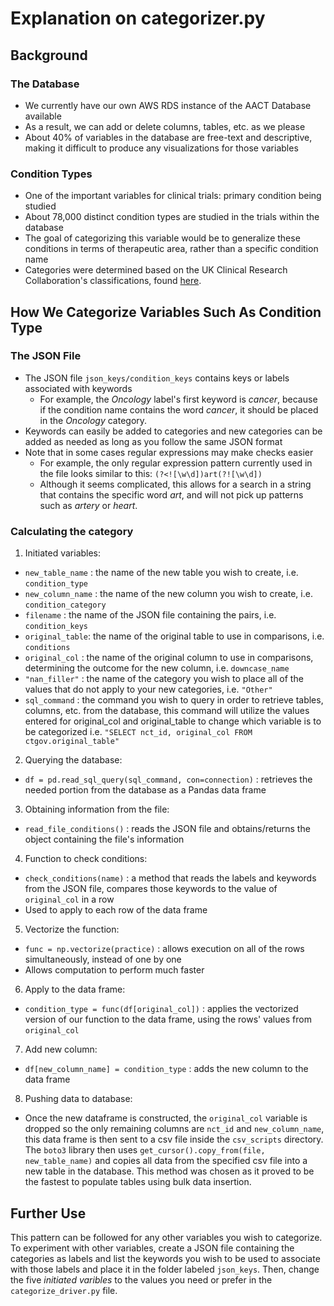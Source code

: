 # Explanation on categorizer.py

## Background
### The Database
* We currently have our own AWS RDS instance of the AACT Database available
* As a result, we can add or delete columns, tables, etc. as we please
* About 40% of variables in the database are free-text and descriptive, making it difficult to produce any visualizations for those variables

### Condition Types
* One of the important variables for clinical trials: primary condition being
studied
* About 78,000 distinct condition types are studied in the trials within the database
* The goal of categorizing this variable would be to generalize these conditions in terms of therapeutic area, rather than a specific condition name
* Categories were determined based on the UK Clinical Research Collaboration's classifications, found [here](https://hrcsonline.net/health-categories/).

## How We Categorize Variables Such As Condition Type

### The JSON File
* The JSON file ```json_keys/condition_keys``` contains keys or labels associated with keywords
  * For example, the *Oncology* label's first keyword is *cancer*, because if the condition name contains the word *cancer*, it should be placed in the *Oncology* category.
* Keywords can easily be added to categories and new categories can be added as needed as long as you follow the same JSON format
* Note that in some cases regular expressions may make checks easier
  * For example, the only regular expression pattern currently used in the file looks similar to this: ```(?<![\w\d])art(?![\w\d])```
  * Although it seems complicated, this allows for a search in a string that contains the specific word *art*, and will not pick up patterns such as *artery* or *heart*.

### Calculating the category
1. Initiated variables:
  * ```new_table_name``` : the name of the new table you wish to create, i.e. ```condition_type```
  * ```new_column_name``` : the name of the new column you wish to create, i.e. ```condition_category```
  * ```filename``` : the name of the JSON file containing the pairs, i.e. ```condition_keys```
  * ```original_table```: the name of the original table to use in comparisons, i.e. ```conditions```
  * ```original_col``` : the name of the original column to use in comparisons, determining the outcome for the new column, i.e. ```downcase_name```
  * ```"nan_filler"``` : the name of the category you wish to place all of the values that do not apply to your new categories, i.e. ```"Other"```
  * ```sql_command``` : the command you wish to query in order to retrieve tables, columns, etc. from the database, this command will utilize the values entered for original_col and original_table to change which variable is to be categorized i.e. ```"SELECT nct_id, original_col FROM ctgov.original_table"```
2. Querying the database:
  * ```df = pd.read_sql_query(sql_command, con=connection)``` : retrieves the needed portion from the database as a Pandas data frame
3. Obtaining information from the file:
  * ```read_file_conditions()``` : reads the JSON file and obtains/returns the object containing the file's information
4. Function to check conditions:
  * ```check_conditions(name)``` : a method that reads the labels and keywords from the JSON file, compares those keywords to the value of ```original_col``` in a row
  * Used to apply to each row of the data frame
5. Vectorize the function:
  * ```func = np.vectorize(practice)``` : allows execution on all of the rows simultaneously, instead of one by one
  * Allows computation to perform much faster
6. Apply to the data frame:
  * ```condition_type = func(df[original_col])``` : applies the vectorized version of our function to the data frame, using the rows' values from ```original_col```
7. Add new column:
  * ```df[new_column_name] = condition_type``` : adds the new column to the data frame
8. Pushing data to database:
  * Once the new dataframe is constructed, the ```original_col``` variable is dropped so the only remaining columns are ```nct_id``` and ```new_column_name```, this data frame is then sent to a csv file inside the ```csv_scripts``` directory. The ```boto3``` library then uses ```get_cursor().copy_from(file, new_table_name)``` and copies all data from the specified csv file into a new table in the database. This method was chosen as it proved to be the fastest to populate tables using bulk data insertion.

## Further Use
This pattern can be followed for any other variables you wish to categorize. To experiment with other variables, create a JSON file containing the categories as labels and list the keywords you wish to be used to associate with those labels and place it in the folder labeled ```json_keys```. Then, change the five *initiated varibles* to the values you need or prefer in the ```categorize_driver.py``` file. 

